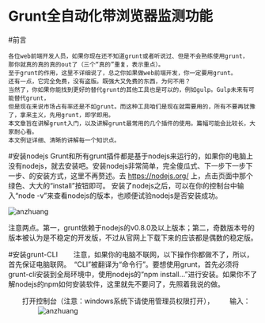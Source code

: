 # Grunt全自动化带浏览器监测功能
#前言



    各位web前端开发人员，如果你现在还不知道grunt或者听说过、但是不会熟练使用grunt，
    那你就真的真的真的out了（三个“真的”重复，表示重点）。
    至于grunt的作用，这里不详细说了，总之你如果做web前端开发，你一定要用grunt。
    还有一点，它完全免费，没有盗版。既强大又免费的东西，为何不用？
    当然了，你如果你能找到更好的替代grunt的其他工具也是可以的，例如gulp。Gulp未来有可能替代grunt，
    但是现在来说市场占有率还是不如grunt。而这种工具咱们是现在就需要用的，所有不要再犹豫了，拿来主义，先用grunt，即学即用。
    本文章旨在讲解grunt入门，以及讲解grunt最常用的几个插件的使用。篇幅可能会比较长，大家耐心看。
    本文例证详细、清晰的讲解每一个知识点。

#安装nodejs
Grunt和所有grunt插件都是基于nodejs来运行的，如果你的电脑上没有nodejs，就去安装吧。安装nodejs非常简单，完全傻瓜式、下一步下一步下一步、的安装方式，这里不再赘述。去 https://nodejs.org/ 上，点击页面中那个绿色、大大的“install”按钮即可。
安装了nodejs之后，可以在你的控制台中输入“node -v”来查看nodejs的版本，也顺便试验nodejs是否安装成功。

![anzhuang](http://images0.cnblogs.com/blog2015/138012/201506/082101533637233.png)

注意两点。第一，grunt依赖于nodejs的v0.8.0及以上版本；第二，奇数版本号的版本被认为是不稳定的开发版，不过从官网上下载下来的应该都是偶数的稳定版。


#安装grunt-CLI
　　注意，如果你的电脑不联网，以下操作你都做不了，所以，首先保证电脑联网。　“CLI”被翻译为“命令行”。要想使用grunt，首先必须将grunt-cli安装到全局环境中，使用nodejs的“npm install…”进行安装。如果你不了解nodejs的npm如何安装软件，这里就先不要问了，先照着我说的做。

　　打开控制台（注意：windows系统下请使用管理员权限打开），
　　输入：
　　
　　![anzhuang](http://images0.cnblogs.com/blog2015/138012/201506/082103222856299.png)

　　
